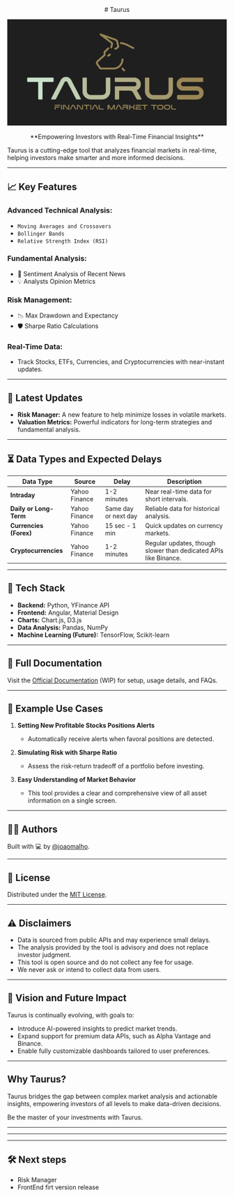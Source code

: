 <center># Taurus</center>


![Logo](https://github.com/joaomalho/Taurus/blob/main/images/taurus.png?raw=true)

<center>**Empowering Investors with Real-Time Financial Insights**</center>
  
Taurus is a cutting-edge tool that analyzes financial markets in real-time, helping investors make smarter and more informed decisions.

---

## 📈 Key Features

### Advanced Technical Analysis:
- `Moving Averages and Crossovers`
- `Bollinger Bands`
- `Relative Strength Index (RSI)`

### Fundamental Analysis:
- 📰 Sentiment Analysis of Recent News
- 💡 Analysts Opinion Metrics

### Risk Management:
- 📉 Max Drawdown and Expectancy
- 🛡️ Sharpe Ratio Calculations

### Real-Time Data:
- Track Stocks, ETFs, Currencies, and Cryptocurrencies with near-instant updates.

---

## 🚀 Latest Updates
- **Risk Manager:** A new feature to help minimize losses in volatile markets.
- **Valuation Metrics:** Powerful indicators for long-term strategies and fundamental analysis.

---

## ⏳ Data Types and Expected Delays

| Data Type            | Source        | Delay           | Description                                        |
|----------------------|---------------|-----------------|----------------------------------------------------|
| **Intraday**         | Yahoo Finance | 1-2 minutes     | Near real-time data for short intervals.           |
| **Daily or Long-Term**| Yahoo Finance | Same day or next day | Reliable data for historical analysis.        |
| **Currencies (Forex)**| Yahoo Finance | 15 sec - 1 min   | Quick updates on currency markets.                |
| **Cryptocurrencies** | Yahoo Finance | 1-2 minutes     | Regular updates, though slower than dedicated APIs like Binance. |

---

## 🔧 Tech Stack

- **Backend:** Python, YFinance API
- **Frontend:** Angular, Material Design
- **Charts:** Chart.js, D3.js
- **Data Analysis:** Pandas, NumPy
- **Machine Learning (Future):** TensorFlow, Scikit-learn

---

## 📘 Full Documentation

Visit the [Official Documentation](#) (WIP) for setup, usage details, and FAQs.

---

## 📌 Example Use Cases

1. **Setting New Profitable Stocks Positions Alerts**  
   - Automatically receive alerts when favoral positions are detected.

2. **Simulating Risk with Sharpe Ratio**  
   - Assess the risk-return tradeoff of a portfolio before investing.

3. **Easy Understanding of Market Behavior**
   - This tool provides a clear and comprehensive view of all asset information on a single screen.

---

## 👨‍💻 Authors

Built with 💻 by [@joaomalho](https://github.com/joaomalho).

---

## 📜 License

Distributed under the [MIT License](https://choosealicense.com/licenses/mit/).

---

## ⚠️ Disclaimers

- Data is sourced from public APIs and may experience small delays.
- The analysis provided by the tool is advisory and does not replace investor judgment.
- This tool is open source and do not collect any fee for usage.
- We never ask or intend to collect data from users.

---

## 🎯 Vision and Future Impact

Taurus is continually evolving, with goals to:
- Introduce AI-powered insights to predict market trends.
- Expand support for premium data APIs, such as Alpha Vantage and Binance.
- Enable fully customizable dashboards tailored to user preferences.

---

## Why Taurus?

Taurus bridges the gap between complex market analysis and actionable insights, empowering investors of all levels to make data-driven decisions.

Be the master of your investments with Taurus.


---
---
---

## 🛠️ Next steps
- Risk Manager
- FrontEnd firt version release